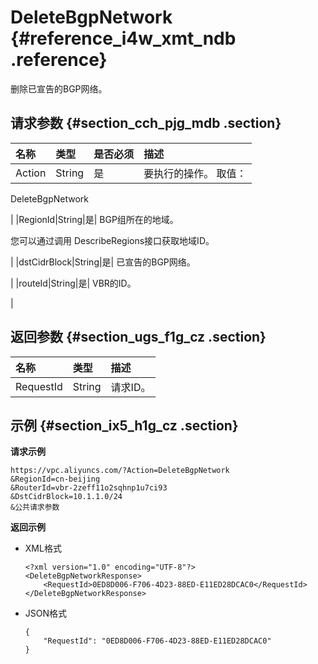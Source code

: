 # DeleteBgpNetwork {#reference_i4w_xmt_ndb .reference}

删除已宣告的BGP网络。

## 请求参数 {#section_cch_pjg_mdb .section}

|名称|类型|是否必须|描述|
|:-|:-|:---|:-|
|Action|String|是| 要执行的操作。 取值：

 DeleteBgpNetwork

 |
|RegionId|String|是| BGP组所在的地域。

 您可以通过调用 DescribeRegions接口获取地域ID。

 |
|dstCidrBlock|String|是| 已宣告的BGP网络。

 |
|routeId|String|是| VBR的ID。

 |

## 返回参数 {#section_ugs_f1g_cz .section}

|名称|类型|描述|
|:-|:-|:-|
|RequestId|String|请求ID。|

## 示例 {#section_ix5_h1g_cz .section}

**请求示例**

``` {#createVPCpub}
https://vpc.aliyuncs.com/?Action=DeleteBgpNetwork
&RegionId=cn-beijing
&RouterId=vbr-2zeff11o2sqhnp1u7ci93
&DstCidrBlock=10.1.1.0/24
&公共请求参数
```

**返回示例**

-   XML格式

    ```
    <?xml version="1.0" encoding="UTF-8"?>
    <DeleteBgpNetworkResponse>
        <RequestId>0ED8D006-F706-4D23-88ED-E11ED28DCAC0</RequestId>
    </DeleteBgpNetworkResponse>
    ```

-   JSON格式

    ```
    { 
        "RequestId": "0ED8D006-F706-4D23-88ED-E11ED28DCAC0"
    }
    ```


